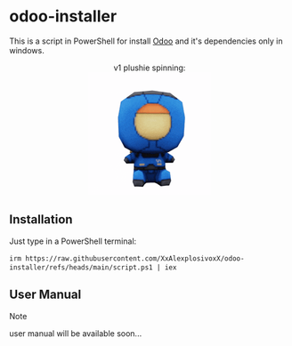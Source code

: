 # odoo-installer

This is a script in PowerShell for install [Odoo](https://www.odoo.com/) and it's dependencies only in windows.
<div align=center>
  v1 plushie spinning:
  <br>
  <img src=v1-ultrakill.gif>  
</div>

## Installation

Just type in a PowerShell terminal:
```
irm https://raw.githubusercontent.com/XxAlexplosivoxX/odoo-installer/refs/heads/main/script.ps1 | iex
```

## User Manual
> [!NOTE]
> user manual will be available soon...
